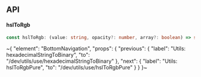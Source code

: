 

## API

#### hslToRgb

```ts
const hslToRgb: (value: string, opacity?: number, array?: boolean) => string | number[];
```


~{
  "element": "BottomNavigation",
  "props": {
    "previous": {
      "label": "Utils: hexadecimalStringToBinary",
      "to": "/dev/utils/use/hexadecimalStringToBinary"
    },
    "next": {
      "label": "Utils: hslToRgbPure",
      "to": "/dev/utils/use/hslToRgbPure"
    }
  }
}~